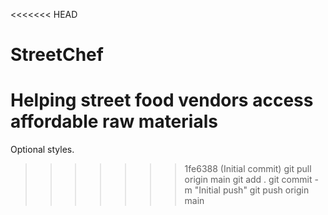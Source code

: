<<<<<<< HEAD
# StreetChef
Helping street food vendors access affordable raw materials
=======
Optional styles.
>>>>>>> 1fe6388 (Initial commit)
git pull origin main
git add .
git commit -m "Initial push"
git push origin main